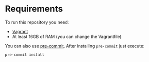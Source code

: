 # Requirements

To run this repository you need:

- [Vagrant](https://www.vagrantup.com/downloads.html)
- At least 16GB of RAM (you can change the Vagrantfile)

You can also use [pre-commit](https://pre-commit.com/#install). After installing
`pre-commit` just execute:

```bash
pre-commit install
```
